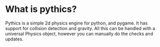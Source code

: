 # What is pythics?
Pythics is a simple 2d physics engine for python, and pygame.
It has support for collision detection and gravity. All this can be handled with a universal Physics object, however you can manually do the checks and updates.